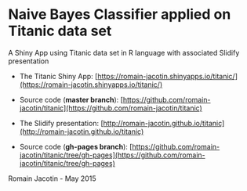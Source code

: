 # Naive Bayes Classifier applied on Titanic data set
A Shiny App using Titanic data set in R language with associated Slidify presentation

* The Titanic Shiny App: [https://romain-jacotin.shinyapps.io/titanic/](https://romain-jacotin.shinyapps.io/titanic/)
* Source code (__master branch__): [https://github.com/romain-jacotin/titanic](https://github.com/romain-jacotin/titanic)

* The Slidify presentation: [http://romain-jacotin.github.io/titanic](http://romain-jacotin.github.io/titanic)
* Source code (__gh-pages branch__): [https://github.com/romain-jacotin/titanic/tree/gh-pages](https://github.com/romain-jacotin/titanic/tree/gh-pages)

Romain Jacotin - May 2015
